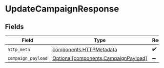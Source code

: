 # UpdateCampaignResponse


## Fields

| Field                                                                              | Type                                                                               | Required                                                                           | Description                                                                        |
| ---------------------------------------------------------------------------------- | ---------------------------------------------------------------------------------- | ---------------------------------------------------------------------------------- | ---------------------------------------------------------------------------------- |
| `http_meta`                                                                        | [components.HTTPMetadata](../../models/components/httpmetadata.md)                 | :heavy_check_mark:                                                                 | N/A                                                                                |
| `campaign_payload`                                                                 | [Optional[components.CampaignPayload]](../../models/components/campaignpayload.md) | :heavy_minus_sign:                                                                 | OK                                                                                 |